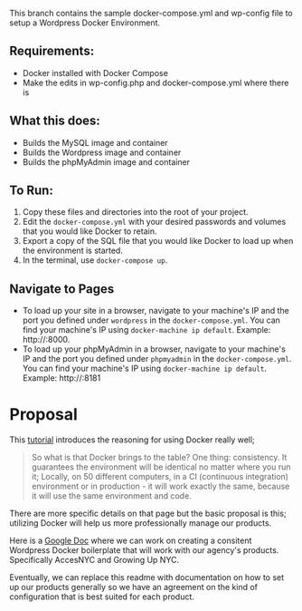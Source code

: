 This branch contains the sample docker-compose.yml and wp-config file to setup a Wordpress Docker Environment.

## Requirements:
* Docker installed with Docker Compose
* Make the edits in wp-config.php and docker-compose.yml where there is <user-to-set>

## What this does:
* Builds the MySQL image and container
* Builds the Wordpress image and container
* Builds the phpMyAdmin image and container

## To Run:
1. Copy these files and directories into the root of your project. 
2. Edit the `docker-compose.yml` with your desired passwords and volumes that you would like Docker to retain.
3. Export a copy of the SQL file that you would like Docker to load up when the environment is started.
4. In the terminal, use `docker-compose up`.

## Navigate to Pages
* To load up your site in a browser, navigate to your machine's IP and the port you defined under `wordpress` in the `docker-compose.yml`. You can find your machine's IP using `docker-machine ip default`. Example: http://<ip-address>:8000.
* To load up your phpMyAdmin in a browser, navigate to your machine's IP and the port you defined under `phpmyadmin` in the `docker-compose.yml`. You can find your machine's IP using `docker-machine ip default`. Example: http://<ip-address>:8181


# Proposal
This [tutorial](https://codeable.io/wordpress-developers-intro-docker/) introduces
the reasoning for using Docker really well;

> So what is that Docker brings to the table? One thing: consistency. It guarantees
> the environment will be identical no matter where you run it; Locally, on 50 different
> computers, in a CI (continuous integration) environment or in production - it will
> work exactly the same, because it will use the same environment and code.

There are more specific details on that page but the basic proposal is this; utilizing
Docker will help us more professionally manage our products.

Here is a [Google Doc](https://docs.google.com/document/d/1tOjk_6aBxLurST5QDz-dV00yezt5i-cBbSAM6kf-W8U/edit)
where we can work on creating a consitent Wordpress Docker boilerplate that will
work with our agency's products. Specifically AccesNYC and Growing Up NYC.

Eventually, we can replace this readme with documentation on how to set up our products
generally so we have an agreement on the kind of configuration that is best suited
for each product.
